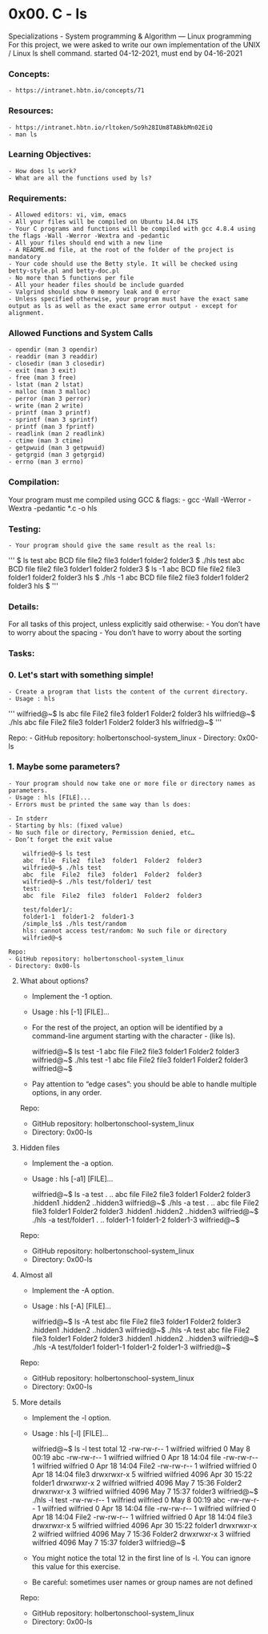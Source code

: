 # 0x00. C - ls
Specializations - System programming & Algorithm ― Linux programming
For this project, we were asked to write our own implementation of the UNIX / Linux ls shell command.
started 04-12-2021, must end by 04-16-2021

### Concepts:
    - https://intranet.hbtn.io/concepts/71

### Resources:
    - https://intranet.hbtn.io/rltoken/So9h28IUm8TABkbMn02EiQ
    - man ls

### Learning Objectives:<br>
    - How does ls work?
    - What are all the functions used by ls?

### Requirements:
    - Allowed editors: vi, vim, emacs
    - All your files will be compiled on Ubuntu 14.04 LTS
    - Your C programs and functions will be compiled with gcc 4.8.4 using the flags -Wall -Werror -Wextra and -pedantic
    - All your files should end with a new line
    - A README.md file, at the root of the folder of the project is mandatory
    - Your code should use the Betty style. It will be checked using betty-style.pl and betty-doc.pl
    - No more than 5 functions per file
    - All your header files should be include guarded
    - Valgrind should show 0 memory leak and 0 error
    - Unless specified otherwise, your program must have the exact same output as ls as well as the exact same error output - except for alignment.

### Allowed Functions and System Calls
    - opendir (man 3 opendir)
    - readdir (man 3 readdir)
    - closedir (man 3 closedir)
    - exit (man 3 exit)
    - free (man 3 free)
    - lstat (man 2 lstat)
    - malloc (man 3 malloc)
    - perror (man 3 perror)
    - write (man 2 write)
    - printf (man 3 printf)
    - sprintf (man 3 sprintf)
    - printf (man 3 fprintf)
    - readlink (man 2 readlink)
    - ctime (man 3 ctime)
    - getpwuid (man 3 getpwuid)
    - getgrgid (man 3 getgrgid)
    - errno (man 3 errno)

### Compilation:
Your program must me compiled using GCC & flags:
    - gcc -Wall -Werror -Wextra -pedantic *.c -o hls

### Testing:
    - Your program should give the same result as the real ls:

'''
        $ ls test
        abc  BCD  file  file2  file3  folder1  folder2  folder3
        $ ./hls test
        abc  BCD  file  file2  file3  folder1  folder2  folder3
        $ ls -1
        abc
        BCD
        file
        file2
        file3
        folder1
        folder2
        folder3
        hls
        $ ./hls -1
        abc
        BCD
        file
        file2
        file3
        folder1
        folder2
        folder3
        hls
        $
'''

### Details:
For all tasks of this project, unless explicitly said otherwise:
    - You don’t have to worry about the spacing
    - You don’t have to worry about the sorting


### Tasks:
### 0. Let's start with something simple!
    - Create a program that lists the content of the current directory.
    - Usage : hls

'''
        wilfried@~$ ls
        abc  file  File2  file3  folder1  Folder2  folder3  hls
        wilfried@~$ ./hls
        abc  file  File2  file3  folder1  Folder2  folder3  hls
        wilfried@~$
'''

Repo:
    - GitHub repository: holbertonschool-system_linux
    - Directory: 0x00-ls

### **1. Maybe some parameters?**
    - Your program should now take one or more file or directory names as parameters.
    - Usage : hls [FILE]...
    - Errors must be printed the same way than ls does:

    - In stderr
    - Starting by hls: (fixed value)
    - No such file or directory, Permission denied, etc…
    - Don’t forget the exit value

        wilfried@~$ ls test
        abc  file  File2  file3  folder1  Folder2  folder3
        wilfried@~$ ./hls test
        abc  file  File2  file3  folder1  Folder2  folder3
        wilfried@~$ ./hls test/folder1/ test
        test:
        abc  file  File2  file3  folder1  Folder2  folder3

        test/folder1/:
        folder1-1  folder1-2  folder1-3
        /simple_ls$ ./hls test/random
        hls: cannot access test/random: No such file or directory
        wilfried@~$

    Repo:
    - GitHub repository: holbertonschool-system_linux
    - Directory: 0x00-ls

2. What about options?
    - Implement the -1 option.
    - Usage : hls [-1] [FILE]...
    - For the rest of the project, an option will be identified by a command-line argument starting with the character - (like ls).

        wilfried@~$ ls test -1
        abc
        file
        File2
        file3
        folder1
        Folder2
        folder3
        wilfried@~$ ./hls test -1
        abc
        file
        File2
        file3
        folder1
        Folder2
        folder3
        wilfried@~$

    - Pay attention to “edge cases”: you should be able to handle multiple options, in any order.

    Repo:
    - GitHub repository: holbertonschool-system_linux
    - Directory: 0x00-ls

3. Hidden files
    - Implement the -a option.
    - Usage : hls [-a1] [FILE]...

        wilfried@~$ ls -a test
        .  ..  abc  file  File2  file3  folder1  Folder2  folder3  .hidden1  .hidden2  ..hidden3
        wilfried@~$ ./hls -a test
        .  ..  abc  file  File2  file3  folder1  Folder2  folder3  .hidden1  .hidden2  ..hidden3
        wilfried@~$ ./hls -a test/folder1
        .  ..  folder1-1  folder1-2  folder1-3
        wilfried@~$  

    Repo:
    - GitHub repository: holbertonschool-system_linux
    - Directory: 0x00-ls

4. Almost all
    - Implement the -A option.
    - Usage : hls [-A] [FILE]...

        wilfried@~$ ls -A test
        abc  file  File2  file3  folder1  Folder2  folder3  .hidden1  .hidden2  ..hidden3
        wilfried@~$ ./hls -A test
        abc  file  File2  file3  folder1  Folder2  folder3  .hidden1  .hidden2  ..hidden3
        wilfried@~$ ./hls -A test/folder1
        folder1-1  folder1-2  folder1-3
        wilfried@~$

    Repo:
    - GitHub repository: holbertonschool-system_linux
    - Directory: 0x00-ls

5. More details
    - Implement the -l option.
    - Usage : hls [-l] [FILE]...

        wilfried@~$ ls -l test
        total 12
        -rw-rw-r-- 1 wilfried wilfried    0 May  8 00:19 abc
        -rw-rw-r-- 1 wilfried wilfried    0 Apr 18 14:04 file
        -rw-rw-r-- 1 wilfried wilfried    0 Apr 18 14:04 File2
        -rw-rw-r-- 1 wilfried wilfried    0 Apr 18 14:04 file3
        drwxrwxr-x 5 wilfried wilfried 4096 Apr 30 15:22 folder1
        drwxrwxr-x 2 wilfried wilfried 4096 May  7 15:36 Folder2
        drwxrwxr-x 3 wilfried wilfried 4096 May  7 15:37 folder3
        wilfried@~$ ./hls -l test
        -rw-rw-r-- 1 wilfried wilfried    0 May  8 00:19 abc
        -rw-rw-r-- 1 wilfried wilfried    0 Apr 18 14:04 file
        -rw-rw-r-- 1 wilfried wilfried    0 Apr 18 14:04 File2
        -rw-rw-r-- 1 wilfried wilfried    0 Apr 18 14:04 file3
        drwxrwxr-x 5 wilfried wilfried 4096 Apr 30 15:22 folder1
        drwxrwxr-x 2 wilfried wilfried 4096 May  7 15:36 Folder2
        drwxrwxr-x 3 wilfried wilfried 4096 May  7 15:37 folder3
        wilfried@~$

    - You might notice the total 12 in the first line of ls -l. You can ignore this value for this exercise.
    - Be careful: sometimes user names or group names are not defined

    Repo:
    - GitHub repository: holbertonschool-system_linux
    - Directory: 0x00-ls

